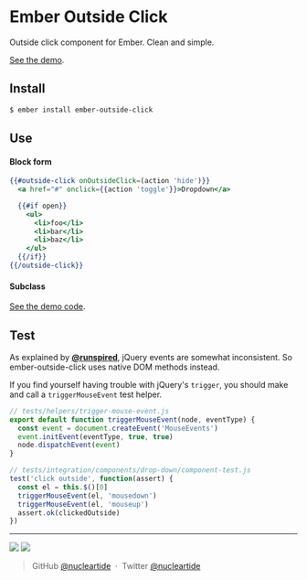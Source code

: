 
# Ember Outside Click

Outside click component for Ember. Clean and simple.

[See the demo][1].

## Install

```bash
$ ember install ember-outside-click
```

## Use

#### Block form

```hbs
{{#outside-click onOutsideClick=(action 'hide')}}
  <a href="#" onclick={{action 'toggle'}}>Dropdown</a>

  {{#if open}}
    <ul>
      <li>foo</li>
      <li>bar</li>
      <li>baz</li>
    </ul>
  {{/if}}
{{/outside-click}}
```

#### Subclass

[See the demo code][3].

## Test

As explained by <strong>[@runspired][2]</strong>, jQuery events are somewhat
inconsistent. So ember-outside-click uses native DOM methods instead.

If you find yourself having trouble with jQuery's `trigger`, you should make
and call a `triggerMouseEvent` test helper.

```js
// tests/helpers/trigger-mouse-event.js
export default function triggerMouseEvent(node, eventType) {
  const event = document.createEvent('MouseEvents')
  event.initEvent(eventType, true, true)
  node.dispatchEvent(event)
}

// tests/integration/components/drop-down/component-test.js
test('click outside', function(assert) {
  const el = this.$()[0]
  triggerMouseEvent(el, 'mousedown')
  triggerMouseEvent(el, 'mouseup')
  assert.ok(clickedOutside)
})
```

---

![](https://img.shields.io/badge/license-MIT-blue.svg) 
![](https://img.shields.io/badge/status-stable-green.svg)

> GitHub [@nucleartide](https://github.com/nucleartide) &nbsp;&middot;&nbsp;
> Twitter [@nucleartide](https://twitter.com/nucleartide)

[1]: http://nucleartide.github.io/ember-outside-click
[2]: http://blog.runspired.com/2016/01/27/the-real-reason-to-avoid-jquery/#mistake4usingoratleastnotunderstandingjqueryeventing
[3]: https://github.com/nucleartide/ember-outside-click/tree/master/tests/dummy/app/components/drop-down

